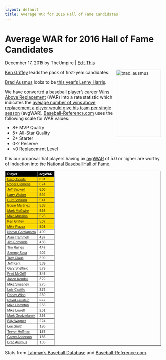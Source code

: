 ```yaml
---
layout: default
title: Average WAR for 2016 Hall of Fame Candidates
---
```

<h1>Average WAR for 2016 Hall of Fame Candidates</h1>
<div class="meta">December 17, 2015 by TheUmpire | <a class="post-edit-link" href="http://www.baseballink.com/wordpress/wp-admin/post.php?post=2989&#038;action=edit">Edit This</a></div>
<div class="storycontent">
<p><a title="Brad Ausmus" href="https://en.wikipedia.org/wiki/Brad_Ausmus#/media/File:Brad_Ausmus_on_August_1,_2015.jpg" target="_blank"><img style="border-bottom: 0px; border-left: 0px; margin: 0px 0px 10px 10px; display: inline; border-top: 0px; border-right: 0px" title="brad_ausmus" border="0" alt="brad_ausmus" align="right" src="http://www.baseballink.com/wordpress/wp-content/uploads/2015/12/brad_ausmus.jpg" width="146" height="217" /></a> </p>
<p><a href="http://www.baseball-reference.com/players/g/griffke02.shtml">Ken Griffey</a> leads the pack of first-year candidates.</p>
<p><a href="http://www.baseball-reference.com/players/a/ausmubr01.shtml">Brad Ausmus</a> looks to be <a href=".http://www.baseballink.com/archives/stories/lenny-harris-for-hall-of-fame-huh-4062151">this year’s Lenny Harris</a>.</p>
<p>We have converted a baseball player’s career <a href="http://saberlibrary.com/misc/war/">Wins Above Replacement</a> (WAR) into a rate statistic which indicates the <a href="http://www.baseballink.com/average-war">average number of wins above replacement a player would give his team per single season</a> (avgWAR). <a href="http://www.baseball-reference.com">Baseball-Reference.com</a> uses the following scale for WAR values:</p>
<ul>
<li>8+ MVP Quality </li>
<li>5+ All-Star Quality </li>
<li>2+ Starter </li>
<li>0-2 Reserve </li>
<li>&lt;0 Replacement Level </li>
</ul>
<p>It is our proposal that players having an <a href="http://www.baseballink.com/average-war">avgWAR</a> of 5.0 or higher are worthy of induction into the <a href="http://baseballhall.org/">National Baseball Hall of Fame</a>.</p>
<table style="font-family: arial; font-size: 8pt" border="1" cellspacing="1" cellpadding="2" width="250">
<tbody>
<tr style="background-color: #000000; color: #ffffff; font-weight: bold">
<td>Player</td>
<td>avgWAR</td>
</tr>
<tr style="background-color: #ffd700">
<td><a href="http://www.baseball-reference.com/players/b/bondsba01.shtml">Barry Bonds</a></td>
<td>8.81</td>
</tr>
<tr style="background-color: #ffd700">
<td><a href="http://www.baseball-reference.com/players/c/clemero02.shtml">Roger Clemens</a></td>
<td>6.74</td>
</tr>
<tr style="background-color: #ffd700">
<td><a href="http://www.baseball-reference.com/players/b/bagweje01.shtml">Jeff Bagwell</a></td>
<td>6.00</td>
</tr>
<tr style="background-color: #ffd700">
<td><a href="http://www.baseball-reference.com/players/w/walkela01.shtml">Larry Walker</a></td>
<td>5.92</td>
</tr>
<tr style="background-color: #ffd700">
<td><a href="http://www.baseball-reference.com/players/s/schilcu01.shtml">Curt Schilling</a></td>
<td>5.41</td>
</tr>
<tr style="background-color: #ffd700">
<td><a href="http://www.baseball-reference.com/players/m/martied01.shtml">Edgar Martinez</a></td>
<td>5.38</td>
</tr>
<tr style="background-color: #ffd700">
<td><a href="http://www.baseball-reference.com/players/m/mcgwima01.shtml">Mark McGwire</a></td>
<td>5.36</td>
</tr>
<tr style="background-color: #ffd700">
<td><a href="http://www.baseball-reference.com/players/m/mussimi01.shtml">Mike Mussina</a></td>
<td>5.26</td>
</tr>
<tr style="background-color: #ffd700">
<td><a href="http://www.baseball-reference.com/players/g/griffke02.shtml">Ken Griffey</a></td>
<td>5.07</td>
</tr>
<tr style="background-color: #ffd700">
<td><a href="http://www.baseball-reference.com/players/p/piazzmi01.shtml">Mike Piazza</a></td>
<td>5.03</td>
</tr>
<tr>
<td><a href="http://www.baseball-reference.com/players/g/garcino01.shtml">Nomar Garciaparra</a></td>
<td>4.99</td>
</tr>
<tr>
<td><a href="http://www.baseball-reference.com/players/t/trammal01.shtml">Alan Trammell</a></td>
<td>4.97</td>
</tr>
<tr>
<td><a href="http://www.baseball-reference.com/players/e/edmonji01.shtml">Jim Edmonds</a></td>
<td>4.86</td>
</tr>
<tr>
<td><a href="http://www.baseball-reference.com/players/r/raineti01.shtml">Tim Raines</a></td>
<td>4.47</td>
</tr>
<tr>
<td><a href="http://www.baseball-reference.com/players/s/sosasa01.shtml">Sammy Sosa</a></td>
<td>4.02</td>
</tr>
<tr>
<td><a href="http://www.baseball-reference.com/players/g/glaustr01.shtml">Troy Glaus</a></td>
<td>3.99</td>
</tr>
<tr>
<td><a href="http://www.baseball-reference.com/players/k/kentje01.shtml">Jeff Kent</a></td>
<td>3.89</td>
</tr>
<tr>
<td><a href="http://www.baseball-reference.com/players/s/sheffga01.shtml">Gary Sheffield</a></td>
<td>3.79</td>
</tr>
<tr>
<td><a href="http://www.baseball-reference.com/players/m/mcgrifr01.shtml">Fred McGriff</a></td>
<td>3.45</td>
</tr>
<tr>
<td><a href="http://www.baseball-reference.com/players/k/kendaja01.shtml">Jason Kendall</a></td>
<td>3.22</td>
</tr>
<tr>
<td><a href="http://www.baseball-reference.com/players/s/sweenmi01.shtml">Mike Sweeney</a></td>
<td>2.75</td>
</tr>
<tr>
<td><a href="http://www.baseball-reference.com/players/c/castilu01.shtml">Luis Castillo</a></td>
<td>2.72</td>
</tr>
<tr>
<td><a href="http://www.baseball-reference.com/players/w/winnra01.shtml">Randy Winn</a></td>
<td>2.59</td>
</tr>
<tr>
<td><a href="http://www.baseball-reference.com/players/e/eckstda01.shtml">David Eckstein</a></td>
<td>2.57</td>
</tr>
<tr>
<td><a href="http://www.baseball-reference.com/players/h/hamptmi01.shtml">Mike Hampton</a></td>
<td>2.55</td>
</tr>
<tr>
<td><a href="http://www.baseball-reference.com/players/l/lowelmi01.shtml">Mike Lowell</a></td>
<td>2.51</td>
</tr>
<tr>
<td><a href="http://www.baseball-reference.com/players/g/grudzma01.shtml">Mark Grudzielanek</a></td>
<td>2.36</td>
</tr>
<tr>
<td><a href="http://www.baseball-reference.com/players/w/wagnebi02.shtml">Billy Wagner</a></td>
<td>2.24</td>
</tr>
<tr>
<td><a href="http://www.baseball-reference.com/players/s/smithle02.shtml">Lee Smith</a></td>
<td>1.96</td>
</tr>
<tr>
<td><a href="http://www.baseball-reference.com/players/h/hoffmtr01.shtml">Trevor Hoffman</a></td>
<td>1.87</td>
</tr>
<tr>
<td><a href="http://www.baseball-reference.com/players/a/anderga01.shtml">Garret Anderson</a></td>
<td>1.86</td>
</tr>
<tr>
<td><a href="http://www.baseball-reference.com/players/a/ausmubr01.shtml">Brad Ausmus</a></td>
<td>1.35</td>
</tr>
</tbody>
</table>
<p>Stats from <a href="http://baseball1.com/statistics/">Lahman’s Baseball Database</a> and <a href="http://www.baseball-reference.com/">Baseball-Reference.com</a>.</p>
 
